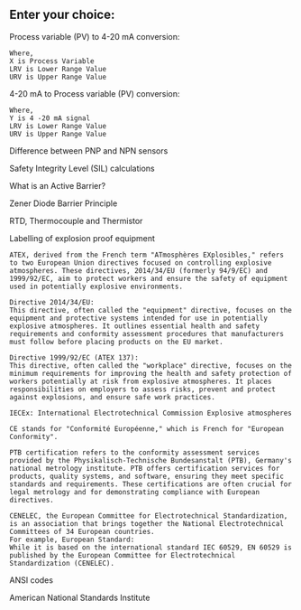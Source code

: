 Enter your choice:
-----------------

Process variable (PV) to 4-20 mA conversion:

    Where,
    X is Process Variable
    LRV is Lower Range Value
    URV is Upper Range Value

4-20 mA to Process variable (PV) conversion:

    Where,
    Y is 4 -20 mA signal
    LRV is Lower Range Value
    URV is Upper Range Value

Difference between PNP and NPN sensors

Safety Integrity Level (SIL) calculations

What is an Active Barrier?

Zener Diode Barrier Principle

RTD, Thermocouple and Thermistor

Labelling of explosion proof equipment

    ATEX, derived from the French term "ATmosphères EXplosibles," refers to two European Union directives focused on controlling explosive atmospheres. These directives, 2014/34/EU (formerly 94/9/EC) and 1999/92/EC, aim to protect workers and ensure the safety of equipment used in potentially explosive environments. 

    Directive 2014/34/EU:
    This directive, often called the "equipment" directive, focuses on the equipment and protective systems intended for use in potentially explosive atmospheres. It outlines essential health and safety requirements and conformity assessment procedures that manufacturers must follow before placing products on the EU market. 

    Directive 1999/92/EC (ATEX 137):
    This directive, often called the "workplace" directive, focuses on the minimum requirements for improving the health and safety protection of workers potentially at risk from explosive atmospheres. It places responsibilities on employers to assess risks, prevent and protect against explosions, and ensure safe work practices. 

    IECEx: International Electrotechnical Commission Explosive atmospheres

    CE stands for "Conformité Européenne," which is French for "European Conformity". 

    PTB certification refers to the conformity assessment services provided by the Physikalisch-Technische Bundesanstalt (PTB), Germany's national metrology institute. PTB offers certification services for products, quality systems, and software, ensuring they meet specific standards and requirements. These certifications are often crucial for legal metrology and for demonstrating compliance with European directives. 

    CENELEC, the European Committee for Electrotechnical Standardization, is an association that brings together the National Electrotechnical Committees of 34 European countries. 
    For example, European Standard:
    While it is based on the international standard IEC 60529, EN 60529 is published by the European Committee for Electrotechnical Standardization (CENELEC). 

ANSI codes

   American National Standards Institute
